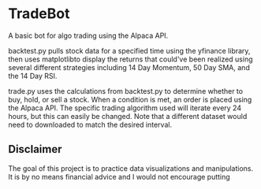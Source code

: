 # TradeBot

<p>A basic bot for algo trading using the Alpaca API.<p>

<p>backtest.py pulls stock data for a specified time using the yfinance library, then uses matplotlibto display the returns that could've been realized using several different strategies including 14 Day Momentum, 50 Day SMA, and the 14 Day RSI.<p>

<p>trade.py uses the calculations from backtest.py to determine whether to buy, hold, or sell a stock. When a condition is met, an order is placed using the Alpaca API. The specific trading algorithm used will iterate every 24 hours, but this can easily be changed. Note that a different dataset would need to downloaded to match the desired interval.<p>

## Disclaimer
<p>The goal of this project is to practice data visualizations and manipulations. It is by no means financial advice and I would not encourage putting  
